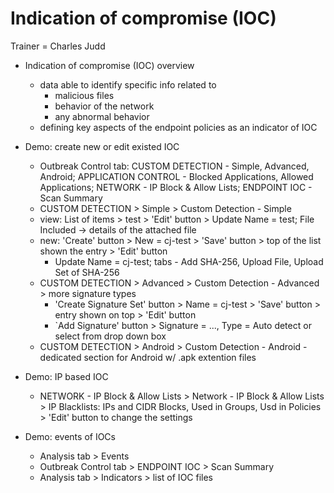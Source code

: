 # Indication of compromise (IOC)

Trainer = Charles Judd


- Indication of compromise (IOC) overview
  - data able to identify specific info related to
    - malicious files
    - behavior of the network
    - any abnormal behavior
  - defining key aspects of the endpoint policies as an indicator of IOC


- Demo: create new or edit existed IOC
  - Outbreak Control tab: CUSTOM DETECTION - Simple, Advanced, Android; APPLICATION CONTROL - Blocked Applications, Allowed Applications; NETWORK - IP Block & Allow Lists; ENDPOINT IOC - Scan Summary
  - CUSTOM DETECTION > Simple > Custom Detection - Simple 
  - view: List of items > test > 'Edit' button > Update Name = test; File Included -> details of the attached file
  - new: 'Create' button > New = cj-test > 'Save' button > top of the list shown the entry > 'Edit' button
    - Update Name = cj-test; tabs - Add SHA-256, Upload File, Upload Set of SHA-256
  - CUSTOM DETECTION > Advanced > Custom Detection - Advanced > more signature types
    - 'Create Signature Set' button > Name = cj-test > 'Save' button > entry shown on top > 'Edit' button
    - `Add Signature' button > Signature = ..., Type = Auto detect or select from drop down box
  - CUSTOM DETECTION > Android > Custom Detection - Android - dedicated section for Android w/ .apk extention files


- Demo: IP based IOC
  - NETWORK - IP Block & Allow Lists > Network - IP Block & Allow Lists > IP Blacklists: IPs and CIDR Blocks, Used in Groups, Usd in Policies > 'Edit' button to change the settings


- Demo: events of IOCs
  - Analysis tab > Events
  - Outbreak Control tab > ENDPOINT IOC > Scan Summary
  - Analysis tab > Indicators > list of IOC files





